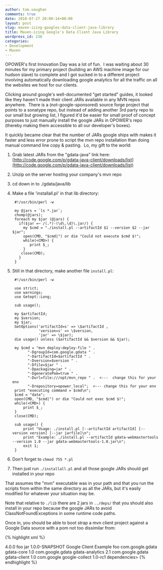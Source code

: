 ```yaml
---
author: tom.vaughan
comments: true
date: 2010-07-27 20:09:14+00:00
layout: post
slug: maven-izing-googles-data-client-java-library
title: Maven-izing Google's Data Client Java Library
wordpress_id: 238
categories:
- Development
- Maven
---
```


OPOWER's first Innovation Day was a lot of fun.  I was waiting about 30 minutes for my primary project (building an AWS machine image for our hudson slave) to complete and I got sucked in to a different project involving automatically downloading google analytics for all the traffic on all the websites we host for our clients.

Clicking around google's well-documented "get started" guides, it looked like they haven't made their client JARs available in any MVN repos anywhere.  There is a (not-google-sponsored) source forge project that points to a sonatype repo, but instead of adding another 3rd party repo to our small but growing list, I figured it'd be easier for small proof of concept purposes to just manually install the google JARs in OPOWER's repo (thereby making them accessible to all our developer's boxes).

It quickly became clear that the number of JARs google ships with makes it faster and less error prone to script the mvn repo installation than doing manual command line copy & pasting.  Lo, my gift to the world:

  1. Grab latest JARs from the "gdata-java" link here: [http://code.google.com/p/gdata-java-client/downloads/list](http://code.google.com/p/gdata-java-client/downloads/list)
  1. Unzip on the server hosting your company's mvn repo
  1. cd down in to ./gdata/java/lib
  1. Make a file 'installall.pl' in that lib directory:

          #!/usr/bin/perl -w

          my @jars = `ls *.jar`;
          chomp(@jars);
          foreach my $jar (@jars) {
            if($jar =~ /(.*)-(\d\.\d)\.jar/) {
              my $cmd = "./install.pl --artifactId $1 --version $2 --jar $jar";
              open(CMD, "$cmd|") or die "Could not execute $cmd $!";
              while(<CMD>) {
                 print $_;
              }
             close(CMD);
            }
          }

  1. Still in that directory, make another file `install.pl`:

          #!/usr/bin/perl -w

          use strict;
          use warnings;
          use Getopt::Long;

          sub usage();

          my $artifactId;
          my $version;
          my $jar;
          GetOptions('artifactId=s' => \$artifactId ,
                     'version=s' => \$version,
                     'jar' => \$jar);
          die usage() unless ($artifactId && $version && $jar);

          my $cmd = "mvn deploy:deploy-file " .
                "-DgroupId=com.google.gdata " .
                "-DartifactId=$artifactId " .
                "-Dversion=$version " .
                "-Dfile=$jar " .
                "-Dpackaging=jar " .
                "-DgeneratePom=true " .
                "-Durl=file:///opt/mvn_repo " .  <---  change this for your env
                "-Drepository=opower_local";  <--- change this for your env
          print "executing command = $cmd\n";
          $cmd = "date";
          open(CMD, "$cmd|") or die "Could not exec $cmd $!";
          while(<CMD>) {
              print $_;
          }
          close(CMD);

          sub usage() {
              print "Usage: ./install.pl [--artifactId artifactId] [--version version] [--jar jarfile]\n";
              print "Example: ./install.pl --artifactId gdata-webmastertools --version 1.0 --jar gdata-webmastertools-1.0.jar\n";
              exit 1;
          }

  1. Don't forget to `chmod 755 *.pl`
  1. Then just run `./installall.pl` and all those google JARs should get installed in your repo

That assumes the "mvn" executable was in your path and that you run the scripts from within the same directory as all the JARs, but it's easily modified for whatever your situation may be.

Note that relative to `./lib` there are 2 jars in `../deps/` that you should also install in your repo because the google JARs to avoid ClassNotFoundExceptions in some runtime code paths.

Once in, you should be able to boot strap a mvn client project against a Google Data source with a pom not too dissimilar from:

{% highlight xml %}
<?xml version="1.0" encoding="UTF-8"?>
<project xmlns="http://maven.apache.org/POM/4.0.0" xmlns:xsi="http://www.w3.org/2001/XMLSchema-instance" xsi:schemaLocation="http://maven.apache.org/POM/4.0.0 http://maven.apache.org/maven-v4_0_0.xsd">
  <modelVersion>4.0.0</modelVersion>
  <artifactId>foo</artifactId>
  <packaging>jar</packaging>
  <version>1.0.0-SNAPSHOT</version>
  <name>Google Client Example</name>
    
  <scm>
    <developerConnection>foo</developerConnection>
  </scm>
    
  <dependencies>
    <dependency>
        <groupId>com.google.gdata</groupId>
        <artifactId>gdata-core</artifactId>
        <version>1.0</version>
    </dependency>
    <dependency>
        <groupId>com.google.gdata</groupId>
        <artifactId>gdata-analytics</artifactId>
        <version>2.1</version>
    </dependency>
    <dependency>
        <groupId>com.google.gdata</groupId>
        <artifactId>gdata-client</artifactId>
        <version>1.0</version>
    </dependency>
    <dependency>
        <groupId>com.google</groupId>
        <artifactId>google-collect</artifactId>
        <version>1.0-rc1</version>
    </dependency>
    dependencies>
</project>
{% endhighlight %}
